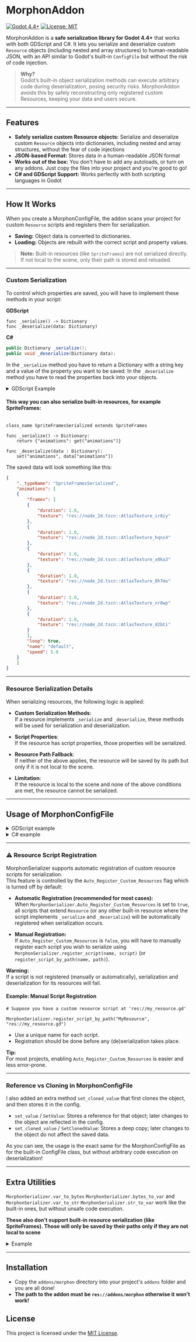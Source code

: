 # MorphonAddon

[![Godot 4.4+](https://img.shields.io/badge/Godot-4.4%2B-blue.svg)](https://godotengine.org/)
[![License: MIT](https://img.shields.io/badge/License-MIT-green.svg)](LICENSE)

MorphonAddon is a **safe serialization library for Godot 4.4+** that works with both GDScript and C#. It lets you serialize and deserialize custom `Resource` objects (including nested and array structures) to human-readable JSON, with an API similar to Godot's built-in `ConfigFile` but without the risk of code injection.

> **Why?**  
> Godot’s built-in object serialization methods can execute arbitrary code during deserialization, posing security risks. MorphonAddon avoids this by safely reconstructing only registered custom Resources, keeping your data and users secure.

---

## Features

- **Safely serialize custom Resource objects:** Serialize and deserialize custom `Resource` objects into dictionaries, including nested and array structures, without the fear of code injections
- **JSON-based Format:** Stores data in a human-readable JSON format
- **Works out of the box:** You don't have to add any autoloads, or turn on any addons. Just copy the files into your project and you're good to go!
- **C# and GDScript Support:** Works perfectly with both scripting languages in Godot

---

## How It Works

When you create a MorphonConfigFile, the addon scans your project for custom `Resource` scripts and registers them for serialization.  
- **Saving:** Object data is converted to dictionaries.
- **Loading:** Objects are rebuilt with the correct script and property values.

> **Note:** Built-in resources (like `SpriteFrames`) are not serialized directly. If not local to the scene, only their path is stored and reloaded.

---

### Custom Serialization

To control which properties are saved, you will have to implement these methods in your script:

**GDScript**
```gdscript
func _serialize() -> Dictionary
func _deserialize(data: Dictionary)
```
**C#**
```csharp
public Dictionary _serialize();
public void _deserialize(Dictionary data);
```

In the `_serialize` method you have to return a Dictionary with a string key and a value of the property you want to be saved.
In the `_deserialize` method you have to read the properties back into your objects.

<details>
  <summary>GDScript Example</summary>

  ```gdscript
  class_name Cat extends Resource

  @export var name : String
  @export var age : int
  @export var color : Color

  func _serialize() -> Dictionary:
      return {"color": color}

  func _deserialize(data : Dictionary):
      color = data["color"]
  ```
  In this case only the `color` property will be saved.
</details>

#### This way you can also serialize built-in resources, for example SpriteFrames:

```gdscript

class_name SpriteFramesSerialized extends SpriteFrames

func _serialize() -> Dictionary:
	return {"animations": get("animations")}
	
func _deserialize(data : Dictionary):
	set("animations", data["animations"])
```

The saved data will look something like this:

```json
{
	"._typeName": "SpriteFramesSerialized",
	"animations": [
	{
	    "frames": [
		{
		    "duration": 1.0,
		    "texture": "res://node_2d.tscn::AtlasTexture_ir8iy"
		},
		{
		    "duration": 1.0,
		    "texture": "res://node_2d.tscn::AtlasTexture_hqns4"
		},
		{
		    "duration": 1.0,
		    "texture": "res://node_2d.tscn::AtlasTexture_x0ka3"
		},
		{
		    "duration": 1.0,
		    "texture": "res://node_2d.tscn::AtlasTexture_0h7mo"
		},
		{
		    "duration": 1.0,
		    "texture": "res://node_2d.tscn::AtlasTexture_nr8wp"
		},
		{
		    "duration": 1.0,
		    "texture": "res://node_2d.tscn::AtlasTexture_d2bti"
		}
	    ],
	    "loop": true,
	    "name": "default",
	    "speed": 5.0
	}
	]
}
```

---

### Resource Serialization Details

When serializing resources, the following logic is applied:

- **Custom Serialization Methods**:  
  If a resource implements `_serialize` and `_deserialize`, these methods will be used for serialization and deserialization.

- **Script Properties**:  
  If the resource has script properties, those properties will be serialized.

- **Resource Path Fallback**:  
  If neither of the above applies, the resource will be saved by its path but only if it is not local to the scene.

- **Limitation**:  
  If the resource is local to the scene and none of the above conditions are met, the resource cannot be serialized.

---

## Usage of MorphonConfigFile

<details>
<summary>GDScript example</summary>
First let's create a custom Resource script:
    
```gdscript
class_name Animal extends Resource

@export var Name : String
@export var Age : int

func speak:
	print("speak")
```

And then let's create a class named Cat that extends Animal:

```gdscript
class_name Cat extends Animal

@export var color : Color

func speak():
	print("meow")
```

Now lets save it with a MorphonConfigFile!
Actually, lets save a whole array of Animals!

```gdscript
extends Node

@export var AnimalList : Array[Animal]

func _ready() -> void:
	var config := MorphonConfigFile.new()
	config.set_value("Player", "Pets", AnimalList)
	config.save("user://save.json")
	  
	config.clear()
	config.load("user://save.json")
	
	for i in config.get_value("Player", "Pets") as Array[Animal]:
		i.speak()
		print(i.Name)
		print(i.Age)
```

After adding some animals to the array from the editor and running the code, we get this in the output:
  
```
speak
Dog
7
meow
Kitty
1
```

And the save file looks like this:
```json
{
    "Player": {
        "Pets": [
            {
                "._typeName": "Animal",
                "Age": 7,
                "Name": "Dog"
            },
            {
                "._typeName": "Cat",
                "Age": 1,
                "Name": "Kitty",
                "color": {
                    "args": [
                        1.0,
                        1.0,
                        0.482353001832962,
                        1.0
                    ],
                    "type": "Color"
                }
            }
        ]
    }
}
```

</details>

<details>
<summary>C# example</summary>
First let's create a custom Resource script:
    
```csharp
using Godot;

[GlobalClass]
public partial class Vehicle : Resource
{
    [Export] public string brand;
    [Export] public Color color;

    public override string ToString()
    {
        return $"{brand}: {color}";
    }
}
```

And then let's create a class named Car that inherits from Vehicle:

```csharp
using Godot;

[GlobalClass]
public partial class Car : Vehicle
{
    [Export] public int year;

    public override string ToString()
    {
        return $"{brand}: {color}, {year}";
    }
}
```

Now lets save an array of Vehicles with a MorphonConfigFile!

```csharp
using System.Linq;
using Godot;
using Godot.Collections;

public partial class TestCsharp : Node
{
    [Export] Vehicle[] vehicles;

    public override void _Ready()
    {
        MorphonConfigFile config = new();

        config.SetValue("Data", "Vehicles", vehicles);
        config.Save("user://csharpSave.json");

        config.Clear();
        config.Load("user://csharpSave.json");

        Vehicle[] loadedVehicles = config.GetValue("Data", "Vehicles").AsGodotObjectArray<Vehicle>();

        foreach (Vehicle vehicle in loadedVehicles)
        {
            GD.Print(vehicle.ToString());
        }
    }
}

```

After adding some vehicles to the array from the editor and running the code, we get this in the output:
  
```
Ford: (6.73831E-07, 0.752693, 0.752693, 1), 2004
Lamborghini: (0, 0.564706, 0, 0.615686)
Mazda: (0.8, 0, 0, 1), 1989
```

And the save file looks like this:
```json
{
    "Data": {
        "Vehicles": [
            {
                "._typeName": "Car",
                "brand": "Ford",
                "color": {
                    "args": [
                        0.000000673830982123036,
                        0.752692997455597,
                        0.752692997455597,
                        1.0
                    ],
                    "type": "Color"
                },
                "year": 2004
            },
            {
                "._typeName": "Vehicle",
                "brand": "Lamborghini",
                "color": {
                    "args": [
                        0.0,
                        0.564706027507782,
                        0.0,
                        0.615685999393463
                    ],
                    "type": "Color"
                }
            },
            {
                "._typeName": "Car",
                "brand": "Mazda",
                "color": {
                    "args": [
                        0.800000011920929,
                        0.0,
                        0.0,
                        1.0
                    ],
                    "type": "Color"
                },
                "year": 1989
            }
        ]
    }
}
```

</details>

---

### ⚠️ Resource Script Registration

MorphonSerializer supports automatic registration of custom resource scripts for serialization.  
This feature is controlled by the `Auto_Register_Custom_Resources` flag which is turned off by default:

- **Automatic Registration (recommended for most cases):**  
  When `MorphonSerializer.Auto_Register_Custom_Resources` is set to `true`, all scripts that extend `Resource` (or any other built-in resource where the script implements `_serialize` and `_deserialize`) will be automatically registered when serialization occurs.

- **Manual Registration:**  
  If `Auto_Register_Custom_Resources` is `false`, you will have to manually register each script you wish to serialize using `MorphonSerializer.register_script(name, script)` (or `register_script_by_path(name, path)`).

**Warning:**  
If a script is not registered (manually or automatically), serialization and deserialization for its resources will fail.

#### Example: Manual Script Registration

```gdscript
# Suppose you have a custom resource script at 'res://my_resource.gd'

MorphonSerializer.register_script_by_path("MyResource", "res://my_resource.gd")
```

- Use a unique name for each script.
- Registration should be done before any (de)serialization takes place.

**Tip:**  
For most projects, enabling `Auto_Register_Custom_Resources` is easier and less error-prone.

---

### Reference vs Cloning in MorphonConfigFile

I also added an extra method `set_cloned_value` that first clones the object, and then stores it in the config. 

- `set_value` / `SetValue`: Stores a reference for that object; later changes to the object are reflected in the config.
- `set_cloned_value` / `SetClonedValue`: Stores a deep copy; later changes to the object do not affect the saved data.

As you can see, the usage is the exact same for the MorphonConfigFile as for the built-in ConfigFile class, but without arbitrary code execution on deserialization!

---

## Extra Utilities

`MorphonSerializer.var_to_bytes` `MorphonSerializer.bytes_to_var` and `MorphonSerializer.var_to_str` `MorphonSerializer.str_to_var` work like the built-in ones, but without unsafe code execution.

**These also don't support built-in resource serialization (like SpriteFrames). Those will only be saved by their paths only if they are not local to scene**

<details>
<summary>Example</summary>

```gdscript
extends Node

@export var AnimalList: Array[Animal]

func _ready() -> void:
    print(MorphonSerializer.var_to_str(AnimalList))
```
</details>

---

## Installation

- Copy the `addons/morphon` directory into your project's `addons` folder and you are all done!
- **The path to the addon must be `res://addons/morphon` otherwise it won't work!**

## License

This project is licensed under the [MIT License](LICENSE).
